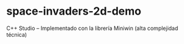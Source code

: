 # space-invaders-2d-demo
C++ Studio – Implementado con la librería Miniwin (alta complejidad técnica)
